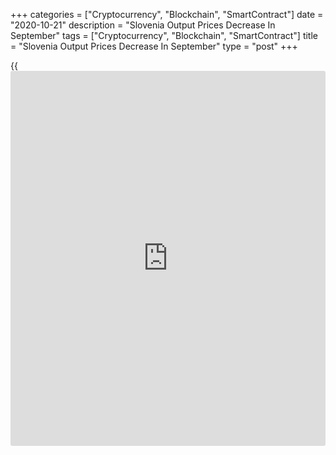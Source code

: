 +++
categories = ["Cryptocurrency", "Blockchain", "SmartContract"]
date = "2020-10-21"
description = "Slovenia Output Prices Decrease In September"
tags = ["Cryptocurrency", "Blockchain", "SmartContract"]
title = "Slovenia Output Prices Decrease In September"
type = "post"
+++

{{<iframe id="large-banner" src="https://www.bounty.group/#slide=22.0" width="100%" height="600" scrolling="no" style="border: 0px solid rgb(216, 221, 230); border-radius: 3px;">}}

Slovenia's output prices fell in September, figures from the Statistical
Office of the Republic of Slovenia showed on Wednesday.

Output prices fell 0.4 percent year-on-year in September. Domestic
market output prices grew 0.1 percent, while those for the export market
fell 0.2 percent.

Prices for energy gained 3.1 percent yearly in September. Prices for
consumer goods and capital goods rose 0.4 percent and 0.1 percent,
respectively.

Meanwhile, prices for intermediate goods declined 1.4 percent.

Among the main sectors, prices for water supply grew 11.3 percent
annually in September. Prices for electricity, and mining and quarrying
gained 3.6 percent and 1.2 percent, respectively.

Meanwhile, prices for manufacturing fell 0.6 percent.

For comments and feedback [contact](https://www.playgroundfx.com/contact/): editorial@rtt[news](https://www.letsplayfx.com/blog/forex-news-website/).com

[Economic News][1]

 **What parts of the world are seeing the best (and worst) economic
performances lately? Click[here][2] to check out our [Econ Scorecard][2]
and find out! See up-to-the-moment [ranking](https://www.playgroundfx.com/blog/crypto-exchange-ranking/)s for the best and worst
performers in [GDP][3], [unemployment rate][4], [inflation][2] and much
more.**

   1. www.rtt[news](https://www.letsplayfx.com/blog/forex-news-website/).com/Content/EconomicNews.aspx
   2. www.rtt[news](https://www.letsplayfx.com/blog/forex-news-website/).com/economic-scorecard/world-rank/CPI/highest-performance.aspx
   3. www.rtt[news](https://www.letsplayfx.com/blog/forex-news-website/).com/economic-scorecard/world-rank/GDP/highest-performance.aspx
   4. www.rtt[news](https://www.letsplayfx.com/blog/forex-news-website/).com/economic-scorecard/world-rank/unemployment-rate/lowest-performance.aspx